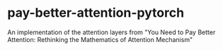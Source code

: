 # pay-better-attention-pytorch
An implementation of the attention layers from "You Need to Pay Better Attention: Rethinking the Mathematics of Attention Mechanism"
